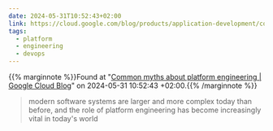 ```yaml
---
date: 2024-05-31T10:52:43+02:00
link: https://cloud.google.com/blog/products/application-development/common-myths-about-platform-engineering/
tags:
  - platform
  - engineering
  - devops
---
```

{{% marginnote %}}Found at "[Common myths about platform engineering | Google Cloud Blog](https://web.archive.org/web/20240531105243/https://cloud.google.com/blog/products/application-development/common-myths-about-platform-engineering/)" on 2024-05-31 10:52:43 +02:00.{{% /marginnote %}}

> modern software systems are larger and more complex today than before, and the role of platform engineering has become increasingly vital in today's world